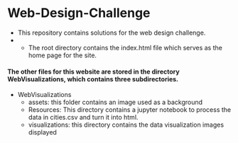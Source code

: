 # Web-Design-Challenge

 - This repository contains solutions for the web design challenge. 
- - The root directory contains the index.html file which serves as the home page for the site.

#### The other files for this website are stored in the directory WebVisualizations, which contains three subdirectories.

- WebVisualizations
    - assets: this folder contains an image used as a background
    - Resources: This directory contains a jupyter notebook to process the data in cities.csv and turn it into html.
    - visualizations: this directory contains the data visualization images displayed 